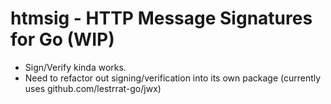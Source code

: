 # htmsig - HTTP Message Signatures for Go (WIP)

* Sign/Verify kinda works.
* Need to refactor out signing/verification into its own package (currently uses github.com/lestrrat-go/jwx)